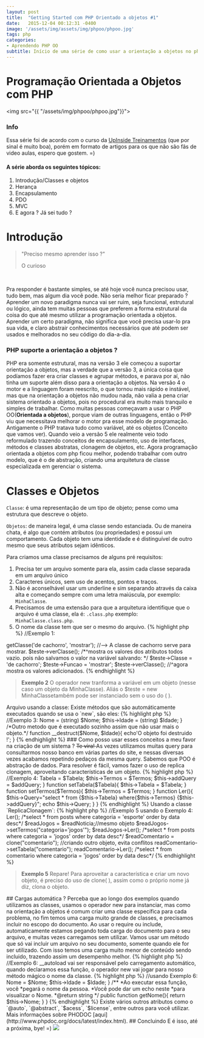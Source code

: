 ```yaml
---
layout: post
title:  "Getting Started com PHP Orientado a objetos #1"
date:   2015-12-04 00:12:31 -0400
image: '/assets/img/assets/img/phpoo/phpoo.jpg'
tags: php
categories:
- Aprendendo PHP OO
subtitle: Início de uma série de como usar a orientação a objetos no php. Objetos, Replica clonagem, Cargas automáticas, etc...
---
```


# Programação Orientada a Objetos com PHP


<img src="{{ "/assets/img/phpoo/phpoo.jpg"}}">

### Info

Essa série foi de acordo com o curso da <a href="https://www.upinside.com.br/" target="_blank">UpInside Treinamentos</a> (que por sinal é muito boa), porém em formato de artigos para os que não são fãs de video aulas, espero que gostem. =)

#### A série aborda os seguintes tópicos:

1. Introdução/Classes e objetos
2. Herança
3. Encapsulamento
4. PDO
5. MVC
6. E agora ? Já sei tudo ?

# Introdução


<blockquote class="highlight-paragraph pull-in">
	<p class="citacao">"Preciso mesmo aprender isso ?"</p>
	O curioso
</blockquote><br>

    
Pra responder é bastante simples, se até hoje você nunca precisou usar, tudo bem, mas algum dia você pode. Não seria melhor ficar preparado ?
Aprender um novo paradigma nunca vai ser ruim, seja funcional, estrutural ou lógico, ainda tem muitas pessoas que preferem a forma estrutural
da coisa do que até mesmo utilizar a programação orientada a objetos. Aprender um certo paradigma, não significa que você precisa
usar-lo pra sua vida, e claro abstrair conhecimentos necessários que até podem ser usados e melhorados no seu código do dia-a-dia.

### PHP suporte a orientação a objetos ?

PHP era somente estrutural, mas na versão 3 ele começou a suportar orientação a objetos, mas a verdade que a versão 3, a única coisa
que podíamos fazer era criar classes e agrupar métodos, e parava por aí, não tinha um suporte além disso para a orientação a objetos. 
Na versão 4 o motor e a linguagem foram reescrito, o que tornou mais rápido e instável, mas que na orientação a objetos não mudou nada, não valia a 
pena criar sistema orientado a objetos, pois no procedural era muito mais tranquilo e simples de trabalhar. Como muitas pessoas começavam a usar o PHP OO(**Orientada a objetos**), 
porque viam de outras linguagens, então o PHP viu que necessitava melhorar o motor pra esse modelo de programação. Antigamente o PHP
tratava tudo como variável, até os objetos (Conceito que vamos ver). Quando veio a versão 5 ele realmente veio todo reformulado trazendo
conceitos de encapsulamento, uso de interfaces, métodos e classes abstratas, clonagem de objetos, etc. Agora programação orientada a 
objetos com php ficou melhor, podendo trabalhar com outro modelo, que é o de abstração, criando uma arquitetura de classe especializada 
em gerenciar o sistema.

# Classes e Objetos
`Classe`: é uma representação de um tipo de objeto; pense como uma estrutura que descreve o objeto.

`Objetos`: de maneira legal, é uma classe sendo estanciada. Ou de maneira chata, é algo que contém atributos (ou propriedades) e possui um comportamento. Cada objeto tem uma identidade e é distinguível de outro mesmo que seus atributos sejam idênticos. 

Para criamos uma classe precisamos de alguns pré requisitos:

1. Precisa ter um arquivo somente para ela, assim cada classe separada em um arquivo único
2. Caracteres únicos, sem uso de acentos, pontos e traços.
3. Não é aconselhável usar um underline e sim separando através da caixa alta e começando sempre com uma letra maiúscula, por exemplo: `MinhaClasse`.
4. Precisamos de uma extensão para que a arquitetura identifique que o arquivo é uma classe, ela é: `.class.php` exemplo: `MinhaClasse.class.php`.
5. O nome da classe tem que ser o mesmo do arquivo.
{% highlight php %}
//Exemplo 1:
<?php
class MinhaClasse{ 
//A palavra reservada class para informar o escopo.
  var $Classe;
  var $Funcao;
  function getClasse($Classe, $Funcao){
  ////método - dando auxílio para nossas variáveis
    echo "A classe {$Classe} serve para {$Funcao}.";
  }
  function verClasse(){
    print_r($this);
    //$this serve pra referenciar a própria classe.
  }
}
{% endhighlight %}

Arquivo usando a classe:
{% highlight php%}
//exemplo 2 usando Exemplo 1
<?php
  require('class/MinhaClasse.class.php');
  //incorporando em nosso arquivo
  $teste = new MinhaClasse();
  $teste->getClasse('de cachorro', 'mostrar');
  //--> A classe de cachorro serve para mostrar.
  $teste->verClasse();
  /*^mostra os valores dos atributos todos vazio.
  pois não salvamos o valor na variável
  salvando: */
  $teste->Classe = 'de cachorro';
  $teste->Funcao = 'mostrar';
  $teste->verClasse();
  //^agora mostra os valores adicionados.
{% endhighlight %}

<blockquote>
<p><strong class="cabecalho">Exemplo 2</strong>
O operador <span class="kd-s">new</span> tranforma a variável em um objeto (nesse caso um objeto da <span class="nc-s">MinhaClasse</span>). Aliás o <span class="nv-s">$teste</span> = <span class="kd-s">new</span> <span class="nc-s">MinhaClasse</span>também pode ser instanciado sem o uso do ( ).</p>
</blockquote>

Arquivo usando a classe:

Existe métodos que são automáticamente executados quando se usa o `new`, são eles:
{% highlight php %}
//Exemplo 3:
<?php
/*Criando um construtor, método chamado assim 
que estanciar um objeto*/
  function __construct($Nome, $Idade){
    $this->Nome =  (string) $Nome;
    $this->Idade =  (string) $Idade;
  }
  /*Outro metodo que é executado sozinho assim  
   que não usar mais o objeto.*/
  function __destruct($Nome, $Idade){
    echo'O objeto foi destruido !';
  }
{% endhighlight %}

### Como posso usar esses conceitos a meu favor na criação de um sistema ?

<del>Te vira! </del>As vezes utilizamos muitas query para consultarmos nosso banco em várias partes do site, e nessas diversas vezes acabamos repetindo pedaços da mesma query. Sabemos que POO é abstração de dados. Para resolver é fácil, vamos fazer o uso de replica clonagem, aproveitando características de um objeto.

{% highlight php %}
//Exemplo 4:
<?php
class ReplicaClonagem{ 
  function __construct($Tabela, $Termos, $addQuery){
    $this->Tabela   = $Tabela;
    $this->Termos   = $Termos;
    $this->addQuery = $addQuery;
  }
  function setTabela($Tabela){
     $this->Tabela   = $Tabela;
  }
  function setTermos($Termos){
     $this->Termos  = $Termos;
  }
  function Ler(){
     $this->Query="select * from {$this->Tabela}
        where{$this->Termos} {$this->addQuery}";
     echo $this->Query;
  }
}
{% endhighlight %}

Usando a classe `ReplicaClonagem`:

{% highlight php %}
//Exemplo 5 usando o Exemplo 4:
<?php
  require('class/ReplicaClonagem.class.php');
  $readNoticia = new ReplicaClonagem("posts",
  "categoria = 'esporte'", "order by data desc");
  $readNoticia->Ler();
  /*select * from posts where categoria = 'esporte'
    order by data desc*/
  $readJogos = $readNoticia;//mesmo objeto
  $readJogos->setTermos("categoria='jogos'");
  $readJogos->Ler();
  /*select * from posts where categoria = 'jogos'
    order by data desc*/
  $readComentario = clone("comentario");
   //criando outro objeto, evita conflitos
  readComentario->setTabela("comentario");
  readComentario->Ler();
  /*select * from comentario where categoria = 'jogos'
    order by data desc*/   
{% endhighlight %}

<blockquote class="trivia">
<p><strong class="cabecalho">Exemplo 5</strong>
Repare! Para aproveitar a característica e criar um novo objeto, é preciso do uso de <span class="kd-s">clone( )</span>, assim como o próprio
nome já diz, clona o objeto. </p>
</blockquote>


## Cargas automática ? 

Perceba que ao longo dos exemplos quando utilizamos as classes, usamos o operador <span class="kd-s">new</span> para instanciar, mas como na orientação
a objetos é comum criar uma classe específica para cada problema, no fim temos uma carga muito grande de classes, e precisamos incluir no escopo do documento. Ao usar o <span class="kd-s">require</span> ou <span class="kd-s">include</span>, automaticamente estamos pegando toda carga do documento para o seu arquivo, e muitas vezes carregamos sem utilizar. Vamos usar um método que só vai incluir um arquivo no seu documento, somente quando ele for ser utilizado. Com isso temos uma carga muito menor de conteúdo sendo incluido, trazendo assim um desempenho melhor.

{% highlight php %}
//Exemplo 6:
<?php
  function __autoload($Class){
  //Método mágico =)
  dirName = 'class';
  //O nome da pasta que está as classes
  if(file_exists("
    {$dirName}/{$Class}.class.php")){
    require_once("
    {dirName}/{$Class}.class.php");
  }else{
    die("Erro ao incluir 
    {$dirName}/{$Class}");
  }
}
{% endhighlight %}

Essa função <span class="kd-s">__autoload</span> vai ser responsável pelo carregamento automático,
quando declaramos essa função, o operador <span class="kd-s">new</span> vai jogar para nosso 
método mágico o nome da classe.

{% highlight php %}
//usando Exemplo 6:
<?php
  require('class/inc/Config.inc.php');
  cada vez que requisitar uma nova classe,
  o nosso metodo mágico vai receber 
  o nome da class.
  classeA = new MinhaClasse();
{% endhighlight %}

## Documentação com PHPDoc?
Vamos criar uma documentação utilizando o PHPDoc pra informar usuários ou até mesmo para lembrar a gente de como se utiliza uma classe, ou para que serve específico método ou variável. Não é apenas escrever na classe o que ela faz, é uma documentação interativa que podemos sempre consultar quando formos utilizar qualquer atributo, método ou quando instanciamos a classe.

{% highlight php %}
//Exemplo 7:
<?php
  /**DocumentaçãodeClasse:
  *Essa classe foi criada para mostrar como usa e  
  *como faz uma documentação de suas classes
  *@copyright (c) 2015, Victor Igor G. Martins Study
  */
class DocumentacaoDeClasse{
  /**@var string Nome da Empresa
  public $Empresa;*/
  /**@var string O cargo do Funcionario*/
  public Cargo;
  /**
  * Modifica nome e a idade da pessoa
  */
  public function setPessoa($Nome, $Idade){
    $this->Nome =  $Nome;
    $this->Idade =  $Idade;
  }
/**
  *Ao executar essa função, você 
  *pegará o nome da pessoa. 
  *Você pode dar um echo neste 
  *para visualizar o  Nome.
  *@return string
  */
  public function getNome(){
     return $this->Nome;
  }
}
{% endhighlight %}

Existe vários outros atributos como o `@auto`, `@abstract`, `$acess`, `$license`, entre outros para você utilizar. Mais informações sobre PHODOC [aqui](http://www.phpdoc.org/docs/latest/index.html).

## Concluindo

E é isso, até a próxima, bye! =)

<img src="{{ "/assets/img/mongodb123/bye.gif"}}">